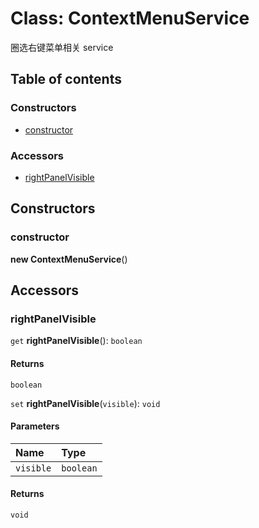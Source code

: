 # Class: ContextMenuService

圈选右键菜单相关 service

## Table of contents

### Constructors

* [constructor](/en/auto-docs/free-layout-editor/classes/ContextMenuService.md#constructor)

### Accessors

* [rightPanelVisible](/en/auto-docs/free-layout-editor/classes/ContextMenuService.md#rightpanelvisible)

## Constructors

### constructor

**new ContextMenuService**()

## Accessors

### rightPanelVisible

`get` **rightPanelVisible**(): `boolean`

#### Returns

`boolean`

`set` **rightPanelVisible**(`visible`): `void`

#### Parameters

| Name | Type |
| :------ | :------ |
| `visible` | `boolean` |

#### Returns

`void`
